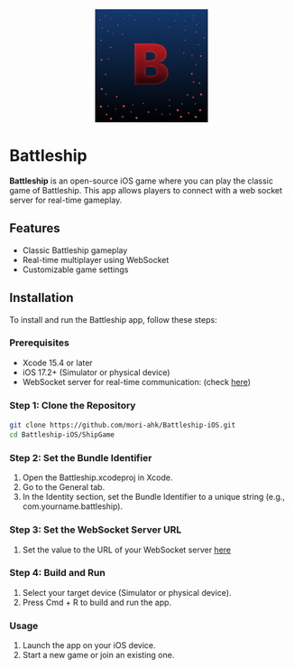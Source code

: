 
<div style="text-align: center">
  <img src="https://github.com/mori-ahk/Battleship-iOS/blob/main/ShipGame/Battleship/Assets.xcassets/AppIcon.appiconset/Battleship%20Logo%20v1%20iOS%402x%20alpha.png" alt="drawing" width="200" height="200"/>
</div>



# Battleship


**Battleship** is an open-source iOS game where you can play the classic game of Battleship. This app allows players to connect with a web socket server for real-time gameplay. 

## Features

- Classic Battleship gameplay
- Real-time multiplayer using WebSocket
- Customizable game settings

## Installation

To install and run the Battleship app, follow these steps:

### Prerequisites

- Xcode 15.4 or later
- iOS 17.2+ (Simulator or physical device)
- WebSocket server for real-time communication: (check [here](https://github.com/saeidalz13/battleship-backend.git))

### Step 1: Clone the Repository

```bash
git clone https://github.com/mori-ahk/Battleship-iOS.git 
cd Battleship-iOS/ShipGame
```

### Step 2: Set the Bundle Identifier

1.    Open the Battleship.xcodeproj in Xcode.
2.    Go to the General tab.
3.    In the Identity section, set the Bundle Identifier to a unique string (e.g., com.yourname.battleship).

### Step 3: Set the WebSocket Server URL

1.    Set the value to the URL of your WebSocket server [here](https://github.com/mori-ahk/Battleship-iOS/blob/6e4c7658229d43ca9ae1ad2b4741c4543ab4012a/ShipGame/Battleship/WebSocketLayer/Endpoint.swift#L18)

### Step 4: Build and Run

1.    Select your target device (Simulator or physical device).
2.    Press Cmd + R to build and run the app.

### Usage

1.    Launch the app on your iOS device.
2.    Start a new game or join an existing one.
